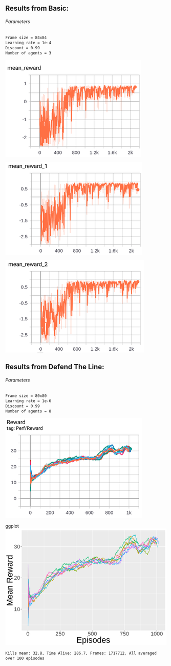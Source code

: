 ## Results from Basic:

###### Parameters

```
Frame size = 84x84
Learning rate = 1e-4
Discount = 0.99
Number of agents = 3
```

![alt text](https://github.com/bhastrup/doom/blob/master/implementations/A3C/TensorBoard/reward_mean0_A3C.png)

![alt text](https://github.com/bhastrup/doom/blob/master/implementations/A3C/TensorBoard/reward_mean1_A3C.png)

![alt text](https://github.com/bhastrup/doom/blob/master/implementations/A3C/TensorBoard/reward_mean2_A3C.png)


## Results from Defend The Line:

###### Parameters

```
Frame size = 80x80
Learning rate = 1e-6
Discount = 0.99
Number of agents = 8
```
![alt text](https://github.com/bhastrup/doom/blob/master/implementations/A3C/TensorBoard/rewarda3c_tensorboard.png)

ggplot
![alt text](https://github.com/bhastrup/doom/blob/master/implementations/A3C/TensorBoard/a3c_reward_plot.png)


```
Kills mean: 32.8, Time Alive: 286.7, Frames: 1717712. All averaged over 100 episodes
```

